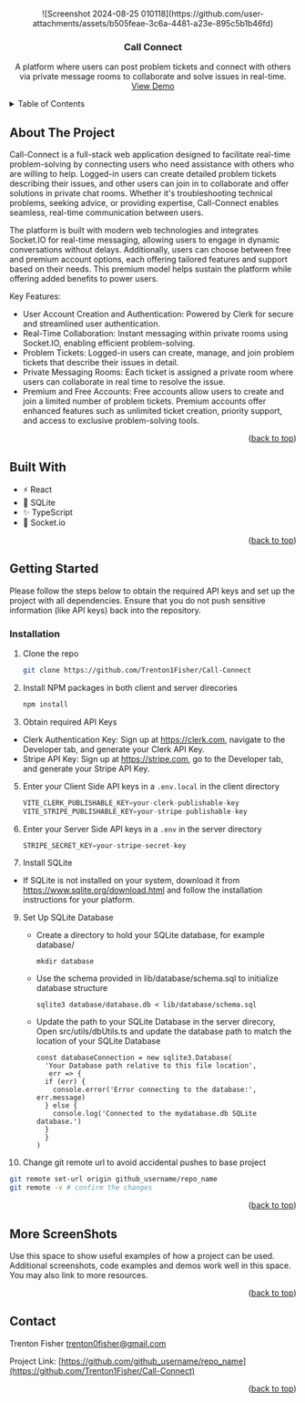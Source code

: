 
<a id="readme-top"></a>

<!-- PROJECT LOGO -->
<br />
<div align="center">
 ![Screenshot 2024-08-25 010118](https://github.com/user-attachments/assets/b505feae-3c6a-4481-a23e-895c5b1b46fd)


<h3 align="center">Call Connect</h3>

  <p align="center">
    A platform where users can post problem tickets and connect with others via private message rooms to collaborate and solve issues in real-time.
    <br />
    <a href="https://job.trentonfisher.xyz">View Demo</a>
  </p>
</div>

<!-- TABLE OF CONTENTS -->
<details>
  <summary>Table of Contents</summary>
  <ol>
    <li>
      <a href="#about-the-project">About The Project</a>
      <ul>
        <li><a href="#built-with">Built With</a></li>
      </ul>
    </li>
    <li>
      <a href="#getting-started">Getting Started</a>
      <ul>
        <li><a href="#installation">Installation</a></li>
      </ul>
    </li>
    <li><a href="#usage">Usage</a></li>
    <li><a href="#roadmap">Roadmap</a></li>
    <li><a href="#contributing">Contributing</a></li>
    <li><a href="#license">License</a></li>
    <li><a href="#contact">Contact</a></li>
    <li><a href="#acknowledgments">Acknowledgments</a></li>
  </ol>
</details>



<!-- ABOUT THE PROJECT -->
## About The Project

Call-Connect is a full-stack web application designed to facilitate real-time problem-solving by connecting users who need assistance with others who are willing to help. Logged-in users can create detailed problem tickets describing their issues, and other users can join in to collaborate and offer solutions in private chat rooms. Whether it's troubleshooting technical problems, seeking advice, or providing expertise, Call-Connect enables seamless, real-time communication between users.

The platform is built with modern web technologies and integrates Socket.IO for real-time messaging, allowing users to engage in dynamic conversations without delays. Additionally, users can choose between free and premium account options, each offering tailored features and support based on their needs. This premium model helps sustain the platform while offering added benefits to power users.

Key Features:
- User Account Creation and Authentication: Powered by Clerk for secure and streamlined user authentication.
- Real-Time Collaboration: Instant messaging within private rooms using Socket.IO, enabling efficient problem-solving.
- Problem Tickets: Logged-in users can create, manage, and join problem tickets that describe their issues in detail.
- Private Messaging Rooms: Each ticket is assigned a private room where users can collaborate in real time to resolve the issue.
- Premium and Free Accounts:
  Free accounts allow users to create and join a limited number of problem tickets.
  Premium accounts offer enhanced features such as unlimited ticket creation, priority support, and access to exclusive problem-solving tools.

<p align="right">(<a href="#readme-top">back to top</a>)</p>

## Built With

- ⚡️ React
- 🐘 SQLite
- ✨ TypeScript
- 💨 Socket.io

<p align="right">(<a href="#readme-top">back to top</a>)</p>

<!-- GETTING STARTED -->
## Getting Started

Please follow the steps below to obtain the required API keys and set up the project with all dependencies. 
Ensure that you do not push sensitive information (like API keys) back into the repository.

### Installation

1. Clone the repo
   ```sh
   git clone https://github.com/Trenton1Fisher/Call-Connect
   ```
2. Install NPM packages in both client and server direcories
   ```sh
   npm install
   ```
3. Obtain required API Keys
  - Clerk Authentication Key: Sign up at https://clerk.com, navigate to the Developer tab, and generate your Clerk API Key.
  - Stripe API Key: Sign up at https://stripe.com, go to the Developer tab, and generate your Stripe API Key.
    
5. Enter your Client Side API keys in a `.env.local` in the client directory
   ```js
   VITE_CLERK_PUBLISHABLE_KEY=your-clerk-publishable-key
   VITE_STRIPE_PUBLISHABLE_KEY=your-stripe-publishable-key
   ```
6. Enter your Server Side API keys in a `.env` in the server directory 
   ```js
   STRIPE_SECRET_KEY=your-stripe-secret-key
   ```
   
7. Install SQLite
- If SQLite is not installed on your system, download it from https://www.sqlite.org/download.html and follow the installation instructions for your platform.
  
9. Set Up SQLite Database
   - Create a directory to hold your SQLite database, for example database/
     ```
     mkdir database
     ```
    - Use the schema provided in lib/database/schema.sql to initialize database structure
      ```
      sqlite3 database/database.db < lib/database/schema.sql
      ```
    - Update the path to your SQLite Database in the server direcory, Open src/utils/dbUtils.ts and update the database path to match the location of your SQLite Database
      ```
      const databaseConnection = new sqlite3.Database(
        'Your Database path relative to this file location',
         err => {
        if (err) {
          console.error('Error connecting to the database:', err.message)
        } else {
          console.log('Connected to the mydatabase.db SQLite database.')
        }
        }
      )
      ```
      
10. Change git remote url to avoid accidental pushes to base project
   ```sh
   git remote set-url origin github_username/repo_name
   git remote -v # confirm the changes
   ```

<p align="right">(<a href="#readme-top">back to top</a>)</p>

<!-- USAGE EXAMPLES -->
## More ScreenShots

Use this space to show useful examples of how a project can be used. Additional screenshots, code examples and demos work well in this space. You may also link to more resources.

<p align="right">(<a href="#readme-top">back to top</a>)</p>

<!-- CONTACT -->
## Contact

Trenton Fisher
trenton0fisher@gmail.com

Project Link: [https://github.com/github_username/repo_name](https://github.com/Trenton1Fisher/Call-Connect)

<p align="right">(<a href="#readme-top">back to top</a>)</p>

<!-- MARKDOWN LINKS & IMAGES -->
<!-- https://www.markdownguide.org/basic-syntax/#reference-style-links -->
[contributors-shield]: https://img.shields.io/github/contributors/github_username/repo_name.svg?style=for-the-badge
[contributors-url]: https://github.com/github_username/repo_name/graphs/contributors
[forks-shield]: https://img.shields.io/github/forks/github_username/repo_name.svg?style=for-the-badge
[forks-url]: https://github.com/github_username/repo_name/network/members
[stars-shield]: https://img.shields.io/github/stars/github_username/repo_name.svg?style=for-the-badge
[stars-url]: https://github.com/github_username/repo_name/stargazers
[issues-shield]: https://img.shields.io/github/issues/github_username/repo_name.svg?style=for-the-badge
[issues-url]: https://github.com/github_username/repo_name/issues
[license-shield]: https://img.shields.io/github/license/github_username/repo_name.svg?style=for-the-badge
[license-url]: https://github.com/github_username/repo_name/blob/master/LICENSE.txt
[linkedin-shield]: https://img.shields.io/badge/-LinkedIn-black.svg?style=for-the-badge&logo=linkedin&colorB=555
[linkedin-url]: https://linkedin.com/in/linkedin_username
[product-screenshot]: images/screenshot.png
[Next.js]: https://img.shields.io/badge/next.js-000000?style=for-the-badge&logo=nextdotjs&logoColor=white
[Next-url]: https://nextjs.org/
[React.js]: https://img.shields.io/badge/React-20232A?style=for-the-badge&logo=react&logoColor=61DAFB
[React-url]: https://reactjs.org/
[Vue.js]: https://img.shields.io/badge/Vue.js-35495E?style=for-the-badge&logo=vuedotjs&logoColor=4FC08D
[Vue-url]: https://vuejs.org/
[Angular.io]: https://img.shields.io/badge/Angular-DD0031?style=for-the-badge&logo=angular&logoColor=white
[Angular-url]: https://angular.io/
[Svelte.dev]: https://img.shields.io/badge/Svelte-4A4A55?style=for-the-badge&logo=svelte&logoColor=FF3E00
[Svelte-url]: https://svelte.dev/
[Laravel.com]: https://img.shields.io/badge/Laravel-FF2D20?style=for-the-badge&logo=laravel&logoColor=white
[Laravel-url]: https://laravel.com
[Bootstrap.com]: https://img.shields.io/badge/Bootstrap-563D7C?style=for-the-badge&logo=bootstrap&logoColor=white
[Bootstrap-url]: https://getbootstrap.com
[JQuery.com]: https://img.shields.io/badge/jQuery-0769AD?style=for-the-badge&logo=jquery&logoColor=white
[JQuery-url]: https://jquery.com 
